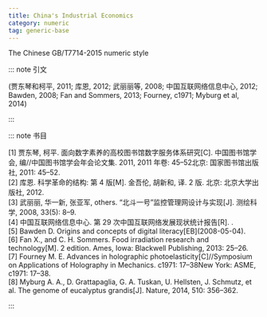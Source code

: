 ```yaml
---
title: China's Industrial Economics
category: numeric
tag: generic-base
---
```


The Chinese GB/T7714-2015 numeric style


::: note 引文

(贾东琴和柯平, 2011; 库恩, 2012; 武丽丽等, 2008; 中国互联网络信息中心, 2012; Bawden, 2008; Fan and Sommers, 2013; Fourney, c1971; Myburg et al, 2014)

:::



::: note 书目

  <div class="csl-bib-body">
    <div class="csl-entry">[1] 贾东琴, 柯平. 面向数字素养的高校图书馆数字服务体系研究[C]. 中国图书馆学会, 编//中国图书馆学会年会论文集. 2011, 2011 年卷: 45–52北京: 国家图书馆出版社, 2011: 45–52. </div>
    <div class="csl-entry">[2] 库恩. 科学革命的结构: 第 4 版[M]. 金吾伦, 胡新和, 译. 2 版. 北京: 北京大学出版社, 2012. </div>
    <div class="csl-entry">[3] 武丽丽, 华一新, 张亚军, others. “北斗一号”监控管理网设计与实现[J]. 测绘科学, 2008, 33(5): 8–9. </div>
    <div class="csl-entry">[4] 中国互联网络信息中心. 第 29 次中国互联网络发展现状统计报告[R]. . </div>
    <div class="csl-entry">[5] Bawden D. Origins and concepts of digital literacy[EB](2008-05-04). </div>
    <div class="csl-entry">[6] Fan X., and C. H. Sommers. Food irradiation research and technology[M]. 2 edition. Ames, Iowa: Blackwell Publishing, 2013: 25–26. </div>
    <div class="csl-entry">[7] Fourney M. E. Advances in holographic photoelasticity[C]//Symposium on Applications of Holography in Mechanics. c1971: 17–38New York: ASME, c1971: 17–38. </div>
    <div class="csl-entry">[8] Myburg A. A., D. Grattapaglia, G. A. Tuskan, U. Hellsten, J. Schmutz, et al. The genome of eucalyptus grandis[J]. Nature, 2014, 510: 356–362. </div>
  </div>


:::

<!-- more -->